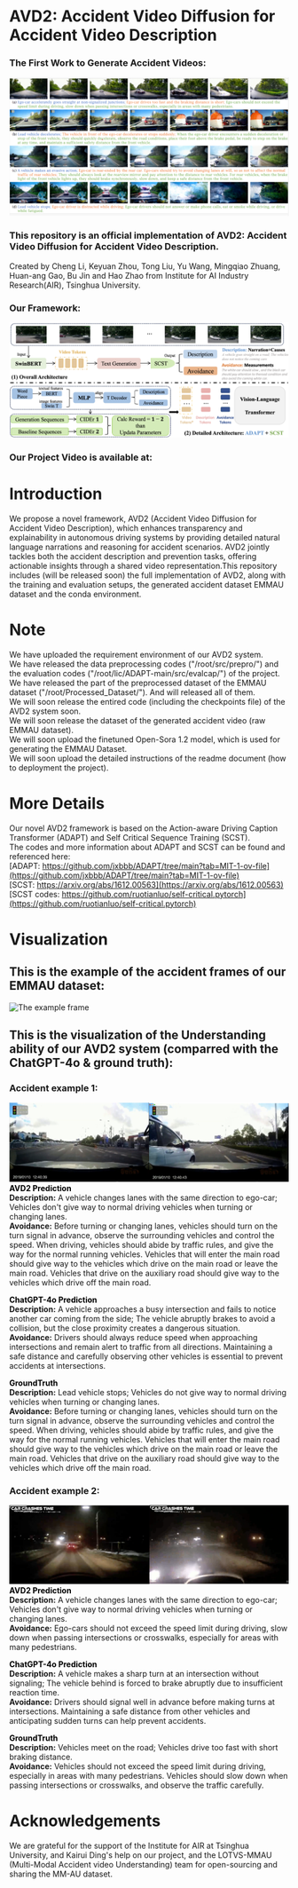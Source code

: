 # AVD2: Accident Video Diffusion for Accident Video Description

### The First Work to Generate Accident Videos:
![The Teaser](./images/teaser.png)

### This repository is an official implementation of AVD2: Accident Video Diffusion for Accident Video Description.
Created by Cheng Li, Keyuan Zhou, Tong Liu, Yu Wang, Mingqiao Zhuang, Huan-ang Gao, Bu Jin and Hao Zhao from Institute for AI Industry Research(AIR), Tsinghua University.

### Our Framework:
![The Framework Architecture](./images/Framework.png)


### Our Project Video is available at:

# Introduction
We propose a novel framework, AVD2 (Accident Video Diffusion for Accident Video Description), which enhances transparency and explainability in autonomous driving systems by providing detailed natural language narrations and reasoning for accident scenarios. AVD2 jointly tackles both the accident description and prevention tasks, offering actionable insights through a shared video representation.This repository includes (will be released soon) the full implementation of AVD2, along with the training and evaluation setups, the generated accident dataset EMMAU dataset and the conda environment.

# Note
We have uploaded the requirement environment of our AVD2 system.  
We have released the data preprocessing codes ("/root/src/prepro/") and the evaluation codes ("/root/lic/ADAPT-main/src/evalcap/") of the project.  
We have released the part of the preprocessed dataset of the EMMAU dataset ("/root/Processed_Dataset/"). And will released all of them.  
We will soon release the entired code (including the checkpoints file) of the AVD2 system soon.  
We will soon release the dataset of the generated accident video (raw EMMAU dataset).   
We will soon upload the finetuned Open-Sora 1.2 model, which is used for generating the EMMAU Dataset.  
We will soon upload the detailed instructions of the readme document (how to deployment the project).  

# More Details
Our novel AVD2 framework is based on the Action-aware Driving Caption Transformer (ADAPT) and Self Critical Sequence Training (SCST).  
The codes and more information about ADAPT and SCST can be found and referenced here:  
[ADAPT: https://github.com/jxbbb/ADAPT/tree/main?tab=MIT-1-ov-file](https://github.com/jxbbb/ADAPT/tree/main?tab=MIT-1-ov-file)  
[SCST: https://arxiv.org/abs/1612.00563](https://arxiv.org/abs/1612.00563)  
[SCST codes: https://github.com/ruotianluo/self-critical.pytorch](https://github.com/ruotianluo/self-critical.pytorch)

# Visualization
## This is the example of the accident frames of our EMMAU dataset:  
![The example frame](./images/EMMAU_accident_example.png)  

## This is the visualization of the Understanding ability of our AVD2 system (comparred with the ChatGPT-4o & ground truth):  
### Accident example 1:  
![Example of EMMAU 1](./images/1_accident_2.png)  
<span style="color:black">**AVD2 Prediction**</span>  
<span style="color👱‍♂️">**Description:**</span>
 A vehicle changes lanes with the same direction to ego-car; Vehicles don't give way to normal driving vehicles when turning or changing lanes.  
<span style="color📘">**Avoidance:**</span>
Before turning or changing lanes, vehicles should turn on the turn signal in advance, observe the surrounding vehicles and control the speed. When driving, vehicles should abide by traffic rules, and give the way for the normal running vehicles. Vehicles that will enter the main road should give way to the vehicles which drive on the main road or leave the main road. Vehicles that drive on the auxiliary road should give way to the vehicles which drive off the main road.

<span style="color:black">**ChatGPT-4o Prediction**</span>  
<span style="color👱‍♂️">**Description:**</span>
 A vehicle approaches a busy intersection and fails to notice another car coming from the side; The vehicle abruptly brakes to avoid a collision, but the close proximity creates a dangerous situation.   
<span style="color📘">**Avoidance:**</span>
Drivers should always reduce speed when approaching intersections and remain alert to traffic from all directions. Maintaining a safe distance and carefully observing other vehicles is essential to prevent accidents at intersections.

<span style="color:black">**GroundTruth**</span>  
<span style="color👱‍♂️">**Description:**</span>
 Lead vehicle stops; Vehicles do not give way to normal driving vehicles when turning or changing lanes.   
<span style="color📘">**Avoidance:**</span>
Before turning or changing lanes, vehicles should turn on the turn signal in advance, observe the surrounding vehicles and control the speed. When driving, vehicles should abide by traffic rules, and give the way for the normal running vehicles. Vehicles that will enter the main road should give way to the vehicles which drive on the main road or leave the main road. Vehicles that drive on the auxiliary road should give way to the vehicles which drive off the main road.  

### Accident example 2:  
![Example of EMMAU 2](images/2_accident_2.png)  
<span style="color:black">**AVD2 Prediction**</span>  
<span style="color👱‍♂️">**Description:**</span>
A vehicle changes lanes with the same direction to ego-car; Vehicles don't give way to normal driving vehicles when turning or changing lanes.    
<span style="color📘">**Avoidance:**</span>
Ego-cars should not exceed the speed limit during driving, slow down when passing intersections or crosswalks, especially for areas with many pedestrians.

<span style="color:black">**ChatGPT-4o Prediction**</span>  
<span style="color👱‍♂️">**Description:**</span>
 A vehicle makes a sharp turn at an intersection without signaling; The vehicle behind is forced to brake abruptly due to insufficient reaction time.  
<span style="color📘">**Avoidance:**</span>
Drivers should signal well in advance before making turns at intersections. Maintaining a safe distance from other vehicles and anticipating sudden turns can help prevent accidents.

<span style="color:black">**GroundTruth**</span>  
<span style="color👱‍♂️">**Description:**</span>
Vehicles meet on the road; Vehicles drive too fast with short braking distance.  
<span style="color📘">**Avoidance:**</span>
Vehicles should not exceed the speed limit during driving, especially in areas with many pedestrians. Vehicles should slow down when passing intersections or crosswalks, and observe the traffic carefully.

# Acknowledgements
We are grateful for the support of the Institute for AIR at Tsinghua University, and Kairui Ding's help on our project, and the LOTVS-MMAU (Multi-Modal Accident video Understanding) team for open-sourcing and sharing the MM-AU dataset.
